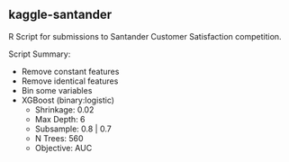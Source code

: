 ## kaggle-santander
R Script for submissions to Santander Customer Satisfaction competition.

Script Summary:
- Remove constant features
- Remove identical features
- Bin some variables
- XGBoost (binary:logistic)
  - Shrinkage: 0.02
  - Max Depth: 6
  - Subsample: 0.8 | 0.7
  - N Trees: 560
  - Objective: AUC
